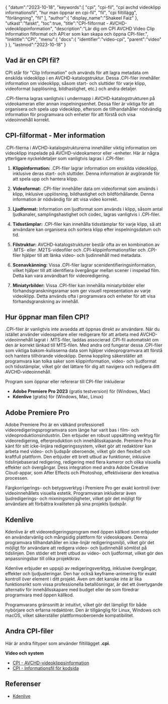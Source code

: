 {
"datum":"2023-10-18",
   "keywords":[
"cpi",
"cpi-fil",
"cpi avchd videoklipp informationsfil",
"hur man öppnar en cpi-fil",
"fil",
"cpi filtillägg",
"förlängning",
"fil"
],
   "author":{
"display_name":"Shakeel Faiz"
},
"utkast":"falskt",
"toc":true,
"title":"CPI-filformat - AVCHD-videoklippinformation",
   "description":"Lär dig om CPI AVCHD Video Clip Information filformat och API:er som kan skapa och öppna CPI-filer.",
   "linktitle":"CPI",
   "menu":{
      "docs":{
         "identifier":"video-cpi",
         "parent":"video"
}
},
"lastmod":"2023-10-18"
}

## Vad är en CPI fil?

CPI står för "Clip Information" och används för att lagra metadata om enskilda videoklipp i en AVCHD-katalogstruktur. Dessa .CPI-filer innehåller information om videoklipp, såsom start- och sluttider för varje klipp, videoformat (upplösning, bildhastighet, etc.) och andra detaljer.

.CPI-filerna lagras vanligtvis i undermapp i AVCHD-katalogstrukturen på videokameran eller annan inspelningsenhet. Dessa filer är viktiga för att organisera och spela upp videoklipp, eftersom de tillhandahåller nödvändig information för programvara och enheter för att förstå och visa videoinnehåll korrekt.

## CPI-filformat - Mer information

.CPI-filerna i AVCHD-katalogstrukturerna innehåller viktig information om videoklipp inspelade på AVCHD-videokameror eller -enheter. Här är några ytterligare nyckeldetaljer som vanligtvis lagras i .CPI-filer:

1. **Klippinformation:** .CPI-filer lagrar information om enskilda videoklipp, inklusive deras start- och sluttider. Denna information är avgörande för att spela upp och hantera klipp.
    







2. **Videoformat:** .CPI-filer innehåller data om videoformat som används i klipp, inklusive upplösning, bildhastighet och bildförhållande. Denna information är nödvändig för att visa video korrekt.
    







3. **Ljudformat:** Information om ljudformat som används i klipp, såsom antal ljudkanaler, samplingshastighet och codec, lagras vanligtvis i .CPI-filer.
    







4. **Tidsstämplar:** .CPI-filer kan innehålla tidsstämplar för varje klipp, så att användare kan organisera och sortera klipp efter inspelningsdatum och tid.
    







5. **Filstruktur:** AVCHD-katalogstrukturer består ofta av en kombination av .MTS- eller .M2TS-videofiler och .CPI-klippinformationsfiler och .CPI-filer hjälper till att länka video- och ljudinnehåll med metadata.
    







6. **Scenavkänning:** Vissa .CPI-filer lagrar scenidentifieringsinformation, vilket hjälper till att identifiera övergångar mellan scener i inspelad film. Detta kan vara användbart för videoredigering.
    







7. **Miniatyrbilder:** Vissa .CPI-filer kan innehålla miniatyrbilder eller förhandsgranskningsramar som ger visuell representation av varje videoklipp. Detta används ofta i programvara och enheter för att visa förhandsgranskning av innehåll.
    







## Hur öppnar man filen CPI?

.CPI-filer är vanligtvis inte avsedda att öppnas direkt av användare. När du istället använder videospelare eller redigerare för att arbeta med AVCHD-videoinnehåll lagrat i .MTS-filer, laddas associerad .CPI-fil automatiskt om den är korrekt länkad till MTS-filen. Med andra ord fungerar dessa .CPI-filer som viktiga bakom-kulisserna data som hjälper videoprogramvara att förstå och hantera tillhörande videoklipp. Denna koppling säkerställer att programvara kan tolka saker som klippinformation, video- och ljudformat och tidsstämplar, vilket gör det lättare för dig att navigera och redigera ditt AVCHD-videoinnehåll.

Program som öppnar eller refererar till CPI-filer inkluderar

- **Adobe Premiere Pro 2023** (gratis testversion) för (Windows, Mac)
- **Kdenlive** (gratis) för (Windows, Mac, Linux)

## Adobe Premiere Pro

Adobe Premiere Pro är en välkänd professionell videoredigeringsprogramvara som länge har varit bas i film- och videoproduktionsindustrin. Den erbjuder en robust uppsättning verktyg för videoredigering, efterproduktion och innehållsskapande. Premiere Pro är känt för sitt icke-linjära redigeringssystem, vilket gör att redaktörer kan arbeta med video- och ljudspår oberoende, vilket gör den flexibel och kraftfull plattform. Den erbjuder ett brett utbud av funktioner, inklusive tidslinjebaserad redigering, redigering med flera kameror och olika visuella effekter och övergångar. Dess integration med andra Adobe Creative Cloud-appar, som After Effects och Photoshop, effektiviserar den kreativa processen.

Färgkorrigerings- och betygsverktyg i Premiere Pro ger exakt kontroll över videoinnehållets visuella estetik. Programvaran inkluderar även ljudredigerings- och mixningsmöjligheter, vilket gör det möjligt för användare att förbättra kvaliteten på sina projekts ljudspår.

## Kdenlive

Kdenlive är ett videoredigeringsprogram med öppen källkod som erbjuder en användarvänlig och mångsidig plattform för videoskapare. Denna programvara tillhandahåller en icke-linjär redigeringsmiljö, vilket gör det möjligt för användare att redigera video- och ljudinnehåll sömlöst på tidslinjen. Den stöder ett brett utbud av video- och ljudformat, vilket gör den anpassningsbar till olika projektkrav.

Kdenlive erbjuder en uppsjö av redigeringsverktyg, inklusive övergångar, effekter och ljudjusteringar. Den har också keyframe-animering för exakt kontroll över element i ditt projekt. Även om det kanske inte är lika funktionsrikt som vissa professionella betallösningar, är det ett övertygande alternativ för innehållsskapare med budget eller de som föredrar programvara med öppen källkod.

Programvarans gränssnitt är intuitivt, vilket gör det lämpligt för både nybörjare och erfarna redaktörer. Den är tillgänglig för Linux, Windows och macOS, vilket säkerställer plattformsoberoende kompatibilitet.

## Andra CPI-filer

Här är andra filtyper som använder filtillägget **.cpi**.

**Video och system**
- [CPI - AVCHD-videoklippsinformation](/sv/video/cpi/)
- [CPI - Informationsfil för kodsida](/sv/system/cpi/)

## Referenser
* [Kdenlive](https://en.wikipedia.org/wiki/Kdenlive)


